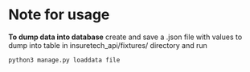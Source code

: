 # Note for usage
**To dump data into database**
create and save a .json file with values to dump into table in insuretech_api/fixtures/ directory and run

`python3 manage.py loaddata file`
